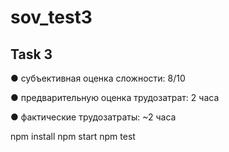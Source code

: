 # sov_test3

## Task 3

● субъективная оценка сложности: 8/10

● предварительную оценка трудозатрат: 2 часа

● фактические трудозатраты: ~2 часа

npm install
npm start
npm test
